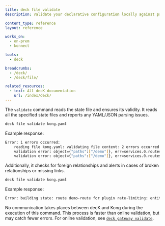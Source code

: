 ```yaml
---
title: deck file validate
description: Validate your declarative configuration locally against predefined schemas

content_type: reference
layout: reference

works_on:
  - on-prem
  - konnect

tools:
  - deck

breadcrumbs:
  - /deck/
  - /deck/file/

related_resources:
  - text: All decK documentation
    url: /index/deck/
---
```


The `validate` command reads the state file and ensures its validity. It reads all the specified state files and reports any YAML/JSON parsing issues.

```bash
deck file validate kong.yaml
```

Example response:

```sh
Error: 1 errors occurred:
	reading file kong.yaml: validating file content: 2 errors occurred:
	validation error: object={"paths":["/demo"]}, err=services.0.routes.0: Must validate at least one schema (anyOf)
	validation error: object={"paths":["/demo"]}, err=services.0.routes.0: name is required
```

Additionally, it checks for foreign relationships and alerts in cases of broken relationships or missing links.

```bash
deck file validate kong.yaml
```

Example response:

```sh
Error: building state: route demo-route for plugin rate-limiting: entity not found
```

No communication takes places between decK and Kong during the execution of this command. This process is faster than online validation, but may catch fewer errors. For online validation, see [`deck gateway validate`](/deck/gateway/validate/).
